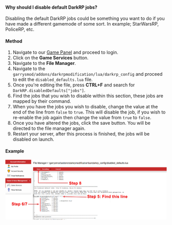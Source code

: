 #### Why should I disable default DarkRP jobs?
Disabling the default DarkRP jobs could be something you want to do if you have made a different gamemode of some sort. In example; StarWarsRP, PoliceRP, etc.

#### Method
1. Navigate to our [Game Panel](https://gamepanel.hexanenetworks.com/) and proceed to login.
2. Click on the **Game Services** button.
3. Navigate to the **File Manager**.
4. Navigate to the `garrysmod/addons/darkrpmodification/lua/darkrp_config` and proceed to edit the `disabled_defaults.lua` file.
5. Once you're editing the file, press **CTRL+F** and search for `DarkRP.disabledDefaults["jobs"]`.
6. Find the jobs that you wish to disable within this section, these jobs are mapped by their command.
7. When you have the jobs you wish to disable, change the value at the end of the line from `false` to `true`. This will disable the job, if you wish to re-enable the job again then change the value from `true` to `false`.
8. Once you have altered the jobs, click the save button. You will be directed to the file manager again.
9. Restart your server, after this process is finished, the jobs will be disabled on launch.


#### Example
![Changing the value](https://raw.githubusercontent.com/HexaneNetworks/help-assets/master/assets/png/disabling-default-darkrp-jobs.png)